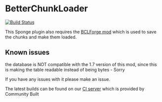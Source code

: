 # BetterChunkLoader
[![Build Status](http://ci.communitybuilt.net/job/BetterChunkLoader/badge/icon)](http://ci.communitybuilt.net/job/BetterChunkLoader/)

This Sponge plugin also requires the [BCLForge mod](https://github.com/KasperFranz/BCLForgeLib) which is used to save the chunks and make them loaded.


## Known issues
the database is NOT compatible with the 1.7 version of this mod, since this is making the table readable instead of being bytes - Sorry


If you have any issues with it please make an issue.

The latest builds can be found on our [CI server](http://ci.communitybuilt.net/job/BCLForgeLib/) which is provided by Community Built
